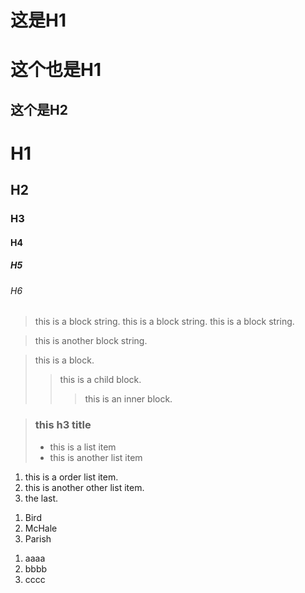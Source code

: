 # 这是H1

这个也是H1
============

这个是H2
------------

# H1
## H2
### H3
#### H4
##### H5
###### H6


> this is a block string.
> this is a block string.
this is a block string.
>

> this is another block string.


> this is a block.
>> this is a child block.
>>> this is an inner block.

>

>

> ### this h3 title
> * this is a list item
> * this is another list item

1. this is a order list item.
2. this is another other list item.
3. the last.

<ol>
<li>Bird</li>
<li>McHale</li>
<li>Parish</li>
</ol>

1. aaaa
1. bbbb
2. cccc



